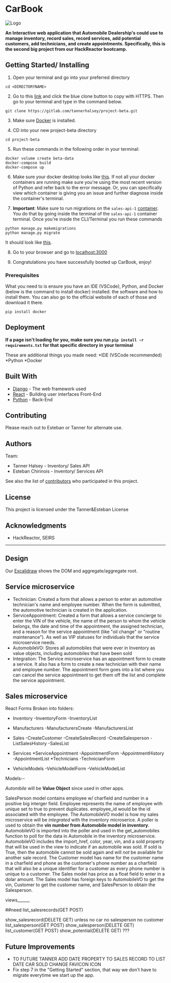 # CarBook
![Logo](https://easydrawingguides.com/wp-content/uploads/2017/01/How-to-Draw-a-cartoon-car-20.png)


**An Interactive web application that Automobile Dealership's could use to manage inventory, record sales,
record services, add potential customers, add technicians, and create appointments. Specifically, this is the second big project from our HackReactor bootcamp.**

## Getting Started/ Installing

1. Open your terminal and go into your preferred directory

```
cd <DIRECTORYNAME>
```

2. Go to this [link](https://gitlab.com/tannerhalsey/project-beta.git) and click the blue clone
button to copy with HTTPS. Then go to your terminal and type in the command below.

```
git clone https://gitlab.com/tannerhalsey/project-beta.git
```

3. Make sure [Docker](https://www.docker.com/) is installed.

4.  CD into your new project-beta directory
```
cd project-beta
```

5.  Run these commands in the following order in your terminal:
```
docker volume create beta-data
docker-compose build
docker-compose up
```

6.  Make sure your docker desktop looks like [this](https://drive.google.com/file/d/16Mf0BLF5FZMxVGXA-rUkZNqU9ok-igFL/view). If not all your docker containers are running make sure you're using the most recent version of Python and refer back to the error message. Or, you can specifically view which container is giving you an issue and further diagnose inside the container's terminal.

7. **Important**: Make sure to run migrations on the `sales-api-1` [container](https://drive.google.com/file/d/16Mf0BLF5FZMxVGXA-rUkZNqU9ok-igFL/view). You do that by going inside the terminal of the `sales-api-1` container terminal. Once you're inside the CLI/Terminal you run these commands
```
python manage.py makemigrations
python manage.py migrate
```
It should look like [this](https://drive.google.com/file/d/11Q7vLRhA5_Q-ovDWXQeiBQ4jwXEyVrN-/view?usp=sharing).

8. Go to your browser and go to [localhost:3000](localhost:3000)

9. Congratulations you have successfully booted up CarBook, enjoy!

### Prerequisites

What you need to is ensure you have an IDE (VSCode), Python, and Docker (below is the command to install docker) installed. the software and how to install them. You can also go to the official website of each of those and download it there.


```
pip install docker
```

## Deployment

**If a page isn't loading for you, make sure you run `pip install -r requirements.txt` for that specific directory in your terminal**

These are additional things you made need:
*IDE (VSCode recommended)
*Python
*Docker

## Built With

* [Django](https://docs.djangoproject.com/en/4.1/) - The web framework used
* [React](https://maven.apache.org/) - Building user interfaces Front-End
* [Python](https://www.python.org/doc/) - Back-End

## Contributing

Please reach out to Esteban or Tanner for alternate use.

## Authors

Team:
* Tanner Halsey - Inventory/ Sales API
* Esteban Chirinois - Inventory/ Services API

See also the list of [contributors](https://gitlab.com/tannerhalsey/project-beta/-/project_members) who participated in this project.

## License

This project is licensed under the Tanner&Esteban License

## Acknowledgments

* HackReactor, SEIRS

______________________________________________________________

## Design

Our [Excalidraw](https://drive.google.com/file/d/1URAbxlryy4x5LMNdytwI2kfxbiUaDU0l/view?usp=sharing) shows the DOM and aggregate/aggregate root.

## Service microservice

- Technician: Created a form that allows a person to enter an automotive technician's name and employee number. When the form is submitted, the automotive technician is created in the application.
- ServiceAppointment: Created a form that allows a service concierge to enter the VIN of the vehicle, the name of the person to whom the vehicle belongs, the date and time of the appointment, the assigned technician, and a reason for the service appointment (like "oil change" or "routine maintenance"). As well as VIP statuses for individuals that the service microservice needs.
- AutomobileVO: Stores all automobiles that were ever in Inventory as value objects, including automobiles that have been sold
- Integration: The Service microservice has an appointment form to create a service. It also has a form to create a new technician with their name and employee number. The appointment form goes into a list where you can cancel the service appointment to get them off the list and complete the service appointment.

## Sales microservice

React Forms Broken into folders:

- Inventory
    -InventoryForm
    -InventoryList

- Manufacturers
    -ManufacturersCreate
    -ManufacturersList

- Sales
    -CreateCustomer
    -CreateSalesRecord
    -CreateSalesperson
    -ListSalesHistory
    -SalesList

- Services
    *ServiceAppointment
        -AppointmentForm
        -AppointmentHistory
        -AppointmentList
    *Technicians
        -TechnicianForm

- VehicleModels
    -VehicleModelForm
    -VehicleModelList

Models--

*Autombile* will be **Value Object** since used in other apps.

SalesPerson model contains employee w/ charfield and number in a positive big interger field.
Employee represents the name of employee with unique set to true to prevent duplicates.
employee_id would be the id associated with the employee.
The AutomobileVO model is how my sales microservice will be *integrated* with the inventory microserice. A poller is used to obtain the **vin number from Automobile model in inventory**. AutomobileVO is imported into the poller and used in the get_automobiles function to poll for the data in Automobile in the inventory microservice. AutomobileVO includes the import_href, color, year, vin, and a sold property that will be used in the view to indicate if an automobile was sold. If sold is True, then the automobile cannot be sold again and will *not* be available for another sale record.
The Customer model has name for the customer name in a charfield and phone as the customer's phone number as a charfield that will also be a unique identifier for a customer as every phone number is unique to a customer.
The Sales model has price as a float field to enter in a dolar amount. The Sales model has foreign keys to AutomobileVO to get the vin, Customer to get the customer name, and SalesPerson to obtain the Salesperson.


views______

##need
list_salesrecords(GET POST)

show_salesrecord(DELETE GET)
    unless
        no car
        no salesperson
        no customer
list_salesperson(GET POST)
show_salesperson(DELETE GET)
list_customer(GET POST)
show_potential(DELETE GET)
???

## Future Improvements

- TO FUTURE TANNER ADD DATE PROPERTY TO SALES RECORD TO LIST DATE CAR SOLD
CHANGE FAVICON ICON
- Fix step 7 in the "Getting Started" section, that way we don't have to migrate everytime we start up the app.

